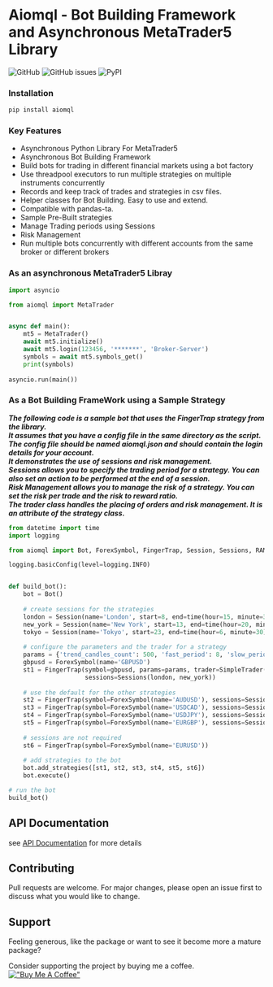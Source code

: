 # Aiomql - Bot Building Framework and Asynchronous MetaTrader5 Library
![GitHub](https://img.shields.io/github/license/ichinga-samuel/aiomql?style=plastic)
![GitHub issues](https://img.shields.io/github/issues/ichinga-samuel/aiomql?style=plastic)
![PyPI](https://img.shields.io/pypi/v/aiomql)

### Installation
```bash
pip install aiomql
```

### Key Features
- Asynchronous Python Library For MetaTrader5
- Asynchronous Bot Building Framework
- Build bots for trading in different financial markets using a bot factory
- Use threadpool executors to run multiple strategies on multiple instruments concurrently
- Records and keep track of trades and strategies in csv files.
- Helper classes for Bot Building. Easy to use and extend.
- Compatible with pandas-ta.
- Sample Pre-Built strategies
- Manage Trading periods using Sessions
- Risk Management
- Run multiple bots concurrently with different accounts from the same broker or different brokers

### As an asynchronous MetaTrader5 Libray
```python
import asyncio

from aiomql import MetaTrader


async def main():
    mt5 = MetaTrader()
    await mt5.initialize()
    await mt5.login(123456, '*******', 'Broker-Server')
    symbols = await mt5.symbols_get()
    print(symbols)
    
asyncio.run(main())
```

### As a Bot Building FrameWork using a Sample Strategy
***The following code is a sample bot that uses the FingerTrap strategy from the library.\
It assumes that you have a config file in the same directory as the script.\
The config file should be named aiomql.json and should contain the login details for your account.\
It demonstrates the use of sessions and risk management.\
Sessions allows you to specify the trading period for a strategy. You can also set an action to be performed at the end of a session.\
Risk Management allows you to manage the risk of a strategy. You can set the risk per trade and the risk to reward ratio.\
The trader class handles the placing of orders and risk management. It is an attribute of the strategy class.***

```python
from datetime import time
import logging

from aiomql import Bot, ForexSymbol, FingerTrap, Session, Sessions, RAM, SimpleTrader, TimeFrame

logging.basicConfig(level=logging.INFO)


def build_bot():
    bot = Bot()
    
    # create sessions for the strategies
    london = Session(name='London', start=8, end=time(hour=15, minute=30), on_end='close_all')
    new_york = Session(name='New York', start=13, end=time(hour=20, minute=30))
    tokyo = Session(name='Tokyo', start=23, end=time(hour=6, minute=30))
    
    # configure the parameters and the trader for a strategy
    params = {'trend_candles_count': 500, 'fast_period': 8, 'slow_period': 34, 'entry_timeframe': TimeFrame.M5}
    gbpusd = ForexSymbol(name='GBPUSD')
    st1 = FingerTrap(symbol=gbpusd, params=params, trader=SimpleTrader(symbol=gbpusd, ram=RAM(risk=0.05, risk_to_reward=2)),
                     sessions=Sessions(london, new_york))
    
    # use the default for the other strategies
    st2 = FingerTrap(symbol=ForexSymbol(name='AUDUSD'), sessions=Sessions(tokyo, new_york))
    st3 = FingerTrap(symbol=ForexSymbol(name='USDCAD'), sessions=Sessions(new_york))
    st4 = FingerTrap(symbol=ForexSymbol(name='USDJPY'), sessions=Sessions(tokyo))
    st5 = FingerTrap(symbol=ForexSymbol(name='EURGBP'), sessions=Sessions(london))
    
    # sessions are not required
    st6 = FingerTrap(symbol=ForexSymbol(name='EURUSD'))
    
    # add strategies to the bot
    bot.add_strategies([st1, st2, st3, st4, st5, st6])
    bot.execute()

# run the bot
build_bot()
```
## API Documentation
see [API Documentation](https://github.com/Ichinga-Samuel/aiomql/tree/master/docs) for more details

## Contributing
Pull requests are welcome. For major changes, please open an issue first to discuss what you would like to change.

## Support
Feeling generous, like the package or want to see it become more a mature package?

Consider supporting the project by buying me a coffee.\
[!["Buy Me A Coffee"](https://www.buymeacoffee.com/assets/img/custom_images/orange_img.png)](https://www.buymeacoffee.com/ichingasamuel)
